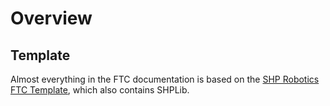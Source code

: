 # Overview

## Template

Almost everything in the FTC documentation is based on the [SHP Robotics FTC Template](https://github.com/SHP-Robotics/FTC-Template), which also contains SHPLib.
